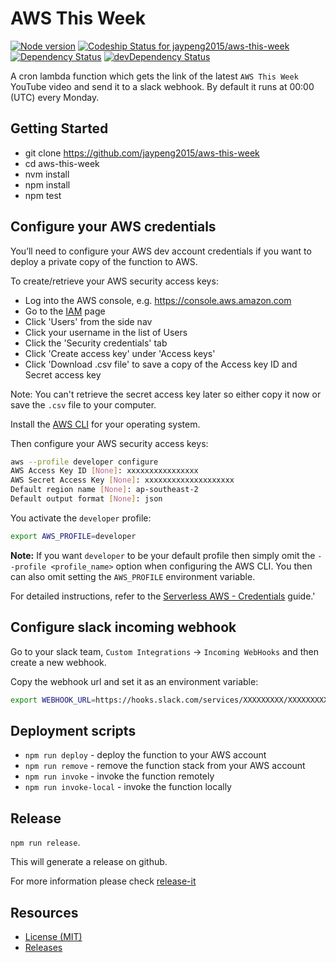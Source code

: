 # AWS This Week

[![Node version](https://img.shields.io/badge/node-_8.10.0-green.svg?style=flat)](http://nodejs.org/download/)
[![Codeship Status for jaypeng2015/aws-this-week](https://app.codeship.com/projects/9a012ef0-67ba-0136-cdd7-3e3131b5ecc0/status?branch=master)](https://app.codeship.com/projects/297691)
[![Dependency Status](https://david-dm.org/jaypeng2015/aws-this-week/status.svg)](https://david-dm.org/jaypeng2015/aws-this-week)
[![devDependency Status](https://david-dm.org/jaypeng2015/aws-this-week/dev-status.svg)](https://david-dm.org/jaypeng2015/aws-this-week?type=dev)

A cron lambda function which gets the link of the latest `AWS This Week` YouTube video and send it to a slack webhook.
By default it runs at 00:00 (UTC) every Monday.

## Getting Started

- git clone https://github.com/jaypeng2015/aws-this-week
- cd aws-this-week
- nvm install
- npm install
- npm test

## Configure your AWS credentials

You’ll need to configure your AWS dev account credentials if you want to deploy a private copy of the function to AWS.

To create/retrieve your AWS security access keys:

- Log into the AWS console, e.g. https://console.aws.amazon.com
- Go to the [IAM](https://console.aws.amazon.com/iam/home) page
- Click 'Users' from the side nav
- Click your username in the list of Users
- Click the 'Security credentials' tab
- Click 'Create access key' under 'Access keys'
- Click 'Download .csv file' to save a copy of the Access key ID and Secret access key

Note: You can't retrieve the secret access key later so either copy it now or save the `.csv` file to your computer.

Install the [AWS CLI](http://docs.aws.amazon.com/cli/latest/userguide/installing.html) for your operating system.

Then configure your AWS security access keys:

```sh
aws --profile developer configure
AWS Access Key ID [None]: xxxxxxxxxxxxxxxx
AWS Secret Access Key [None]: xxxxxxxxxxxxxxxxxxxx
Default region name [None]: ap-southeast-2
Default output format [None]: json
```

You activate the `developer` profile:

```sh
export AWS_PROFILE=developer
```

**Note:** If you want `developer` to be your default profile then simply omit the `--profile <profile_name>` option when configuring the AWS CLI. You then can also omit setting the `AWS_PROFILE` environment variable.

For detailed instructions, refer to the [Serverless AWS - Credentials](https://serverless.com/framework/docs/providers/aws/guide/credentials/) guide.'

## Configure slack incoming webhook

Go to your slack team, `Custom Integrations` -> `Incoming WebHooks` and then create a new webhook.

Copy the webhook url and set it as an environment variable:

```sh
export WEBHOOK_URL=https://hooks.slack.com/services/XXXXXXXXX/XXXXXXXXX/xxxxxxxxxx
```

## Deployment scripts

- `npm run deploy` - deploy the function to your AWS account
- `npm run remove` - remove the function stack from your AWS account
- `npm run invoke` - invoke the function remotely
- `npm run invoke-local` - invoke the function locally

## Release

`npm run release`.

This will generate a release on github.

For more information please check [release-it](https://github.com/bpro/release-it)

## Resources

- [License (MIT)][license]
- [Releases][releases]

[license]: ./LICENSE
[releases]: https://github.com/jaypeng2015/aws-this-week/releases
